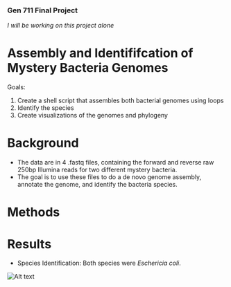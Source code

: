 ### Gen 711 Final Project
*I will be working on this project alone*

# Assembly and Identififcation of Mystery Bacteria Genomes 
Goals: 
1. Create a shell script that assembles both bacterial genomes using loops
2. Identify the species
3. Create visualizations of the genomes and phylogeny 

# Background
- The data are in 4 .fastq files, containing the forward and reverse raw 250bp Illumina reads for two different mystery bacteria.
- The goal is to use these files to do a de novo genome assembly, annotate the genome, and identify the bacteria species. 

# Methods

# Results
- Species Identification: Both species were _Eschericia coli_.

![Alt text](/Users/oliviatatro/Downloads/gen711/blobplot_04.bam0.png)
